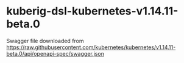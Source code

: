 # kuberig-dsl-kubernetes-v1.14.11-beta.0

Swagger file downloaded from https://raw.githubusercontent.com/kubernetes/kubernetes/v1.14.11-beta.0/api/openapi-spec/swagger.json
